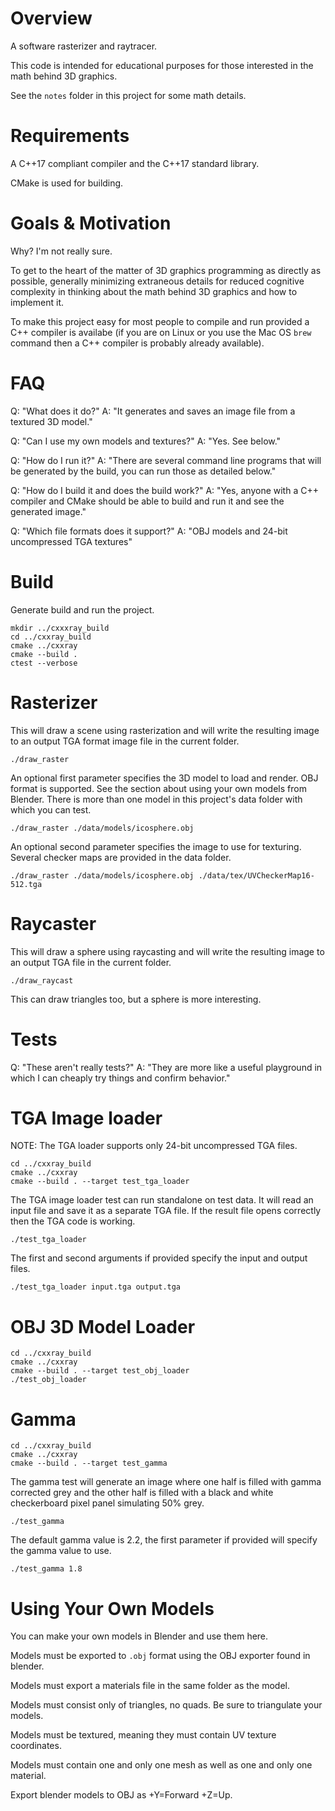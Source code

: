 # Overview

A software rasterizer and raytracer.

This code is intended for educational purposes
for those interested in the math behind 3D graphics.

See the `notes` folder in this project for some math details.

# Requirements

A C++17 compliant compiler and the C++17 standard library.

CMake is used for building.

# Goals & Motivation

Why? I'm not really sure.

To get to the heart of the matter of 3D graphics programming
as  directly as  possible,  generally minimizing  extraneous
details for  reduced cognitive complexity in  thinking about
the math behind 3D graphics and how to implement it.

To make this project easy for most people to compile and run
provided a C++ compiler is availabe  (if you are on Linux or
you use  the Mac OS  `brew` command  then a C++  compiler is
probably already available).

# FAQ

Q: "What does it do?"
A: "It generates and saves an image file from a textured 3D model."

Q: "Can I use my own models and textures?"
A: "Yes. See below."

Q: "How do I run it?"
A: "There are several command line programs that will be generated by the build, you can run those as detailed below."

Q: "How do I build it and does the build work?"
A: "Yes, anyone with a C++ compiler and CMake should be able to build and run it and see the generated image."

Q: "Which file formats does it support?"
A: "OBJ models and 24-bit uncompressed TGA textures"

# Build

Generate build and run the project.

```
mkdir ../cxxxray_build
cd ../cxxray_build
cmake ../cxxray
cmake --build .
ctest --verbose
```

# Rasterizer

This will  draw a scene  using rasterization and  will write
the resulting  image to an  output TGA format image  file in
the current folder.

```
./draw_raster
```

An optional first  parameter specifies the 3D  model to load
and render. OBJ  format is supported. See  the section about
using your own  models from Blender. There is  more than one
model in this project's data folder with which you can test.

```
./draw_raster ./data/models/icosphere.obj
```

An optional second parameter specifies  the image to use for
texturing.  Several checker  maps are  provided in  the data
folder.

```
./draw_raster ./data/models/icosphere.obj ./data/tex/UVCheckerMap16-512.tga
```

# Raycaster

This will draw a sphere using raycasting and will write the
resulting image to an output TGA file in the current folder.

```
./draw_raycast
```

This can draw triangles too, but a sphere is more interesting.

# Tests

Q: "These aren't really tests?"
A: "They are more like a useful playground in which I can cheaply try things and confirm behavior."

# TGA Image loader

NOTE: The TGA loader supports only 24-bit uncompressed TGA files.

```
cd ../cxxray_build
cmake ../cxxray
cmake --build . --target test_tga_loader
```

The TGA image  loader test can run standalone  on test data.
It will  read an input  file and save  it as a  separate TGA
file. If the  result file opens correctly then  the TGA code
is working.

```
./test_tga_loader
```

The first and second arguments if provided specify the input
and output files.

```
./test_tga_loader input.tga output.tga
```

# OBJ 3D Model Loader

```
cd ../cxxray_build
cmake ../cxxray
cmake --build . --target test_obj_loader
./test_obj_loader
```

# Gamma

```
cd ../cxxray_build
cmake ../cxxray
cmake --build . --target test_gamma
```

The  gamma test  will generate  an image  where one  half is
filled  with gamma  corrected  grey and  the  other half  is
filled  with  a black  and  white  checkerboard pixel  panel
simulating 50% grey.

```
./test_gamma
```

The  default gamma  value  is 2.2,  the  first parameter  if
provided will specify the gamma value to use.

```
./test_gamma 1.8
```

# Using Your Own Models

You can make your own models in Blender and use them here.

Models must be exported to `.obj` format using the OBJ
exporter found in blender.

Models must export a materials file in the same folder as the model.

Models must consist only of triangles, no quads. Be sure
to triangulate your models.

Models must be textured, meaning they must contain UV texture coordinates.

Models must contain one and only one mesh as well as one and only
one material.

Export blender models to OBJ as +Y=Forward +Z=Up.
